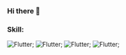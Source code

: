 ### Hi there 👋

### Skill: 

![Flutter](https://img.shields.io/badge/-HTML-090909?style=for-the-badge&logo=html);
![Flutter](https://img.shields.io/badge/-css-090909?style=for-the-badge&logo=css);
![Flutter](https://img.shields.io/badge/-SCSS/SASS-090909?style=for-the-badge&logo=SASS);
![Flutter](https://img.shields.io/badge/-JavaScript-090909?style=for-the-badge&logo=JavaScript);
